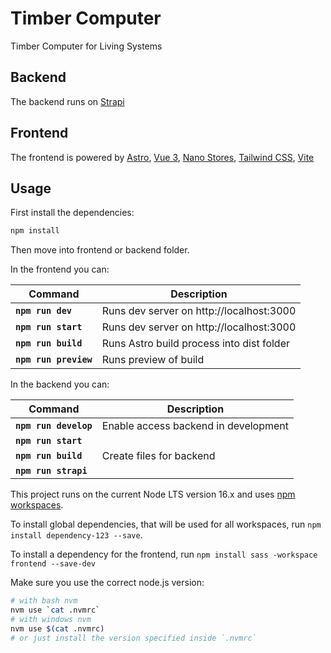 # Timber Computer

Timber Computer for Living Systems


## Backend
The backend runs on [Strapi](https://strapi.io/)


## Frontend
The frontend is powered by [Astro](https://astro.build/), [Vue 3](https://vuejs.org/), [Nano Stores](https://github.com/nanostores/nanostores), [Tailwind CSS](https://tailwindcss.com/), [Vite](https://vitejs.dev/)


## Usage

First install the dependencies:

```sh
npm install
```

Then move into frontend or backend folder.

In the frontend you can:


| Command               | Description                                   |
| --------------------- | --------------------------------------------- |
| **`npm run dev`**     | Runs dev server on http://localhost:3000      |
| **`npm run start`**   | Runs dev server on http://localhost:3000      |
| **`npm run build`**   | Runs Astro build process into dist folder     |
| **`npm run preview`** | Runs preview of build                         |


In the backend you can:

| Command               | Description                                   |
| --------------------- | --------------------------------------------- |
| **`npm run develop`** | Enable access backend in development          |
| **`npm run start`**   | |
| **`npm run build`**   | Create files for backend                      |
| **`npm run strapi`**  | |


This project runs on the current Node LTS version 16.x and uses [npm workspaces](https://docs.npmjs.com/cli/v8/using-npm/workspaces).

To install global dependencies, that will be used for all workspaces, run
`npm install dependency-123 --save`.

To install a dependency for the frontend, run
`npm install sass -workspace frontend --save-dev`


Make sure you use the correct node.js version:

```sh
# with bash nvm 
nvm use `cat .nvmrc`
# with windows nvm
nvm use $(cat .nvmrc)
# or just install the version specified inside `.nvmrc`
```
